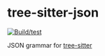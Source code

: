 tree-sitter-json
===========================

[![Build/test](https://github.com/tree-sitter/tree-sitter-json/actions/workflows/ci.yml/badge.svg)](https://github.com/tree-sitter/tree-sitter-json/actions/workflows/ci.yml)

JSON grammar for [tree-sitter](https://github.com/tree-sitter/tree-sitter)

